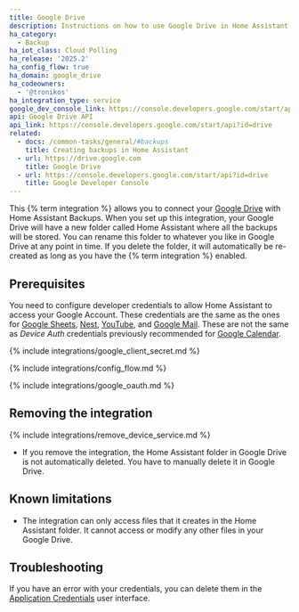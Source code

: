 ```yaml
---
title: Google Drive
description: Instructions on how to use Google Drive in Home Assistant.
ha_category:
  - Backup
ha_iot_class: Cloud Polling
ha_release: '2025.2'
ha_config_flow: true
ha_domain: google_drive
ha_codeowners:
  - '@tronikos'
ha_integration_type: service
google_dev_console_link: https://console.developers.google.com/start/api?id=drive
api: Google Drive API
api_link: https://console.developers.google.com/start/api?id=drive
related:
  - docs: /common-tasks/general/#backups
    title: Creating backups in Home Assistant
  - url: https://drive.google.com
    title: Google Drive
  - url: https://console.developers.google.com/start/api?id=drive
    title: Google Developer Console
---
```


This {% term integration %} allows you to connect your [Google Drive](https://drive.google.com) with Home Assistant Backups. When you set up this integration, your Google Drive will have a new folder called Home Assistant where all the backups will be stored. You can rename this folder to whatever you like in Google Drive at any point in time. If you delete the folder, it will automatically be re-created as long as you have the {% term integration %} enabled.


## Prerequisites

You need to configure developer credentials to allow Home Assistant to access your Google Account.
These credentials are the same as the ones for [Google Sheets](/integrations/google_sheets), [Nest](/integrations/nest), [YouTube](/integrations/youtube), and [Google Mail](/integrations/google_mail).
These are not the same as *Device Auth* credentials previously recommended for [Google Calendar](/integrations/google).

{% include integrations/google_client_secret.md %}

{% include integrations/config_flow.md %}

{% include integrations/google_oauth.md %}

## Removing the integration

{% include integrations/remove_device_service.md %}

- If you remove the integration, the Home Assistant folder in Google Drive is not automatically deleted. You have to manually delete it in Google Drive.

## Known limitations

- The integration can only access files that it creates in the Home Assistant folder. It cannot access or modify any other files in your Google Drive.

## Troubleshooting

If you have an error with your credentials, you can delete them in the [Application Credentials](/integrations/application_credentials/) user interface.
